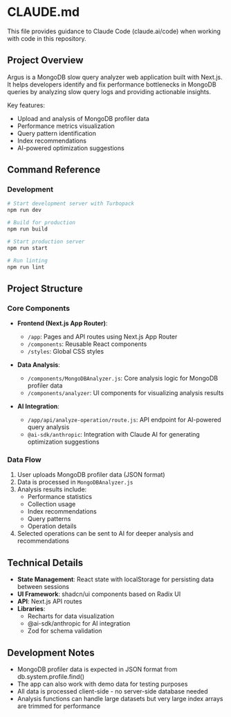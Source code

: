 # CLAUDE.md

This file provides guidance to Claude Code (claude.ai/code) when working with code in this repository.

## Project Overview

Argus is a MongoDB slow query analyzer web application built with Next.js. It helps developers identify and fix performance bottlenecks in MongoDB queries by analyzing slow query logs and providing actionable insights.

Key features:
- Upload and analysis of MongoDB profiler data
- Performance metrics visualization
- Query pattern identification
- Index recommendations
- AI-powered optimization suggestions

## Command Reference

### Development

```bash
# Start development server with Turbopack
npm run dev

# Build for production
npm run build

# Start production server
npm run start

# Run linting
npm run lint
```

## Project Structure

### Core Components

- **Frontend (Next.js App Router)**: 
  - `/app`: Pages and API routes using Next.js App Router
  - `/components`: Reusable React components
  - `/styles`: Global CSS styles

- **Data Analysis**:
  - `/components/MongoDBAnalyzer.js`: Core analysis logic for MongoDB profiler data
  - `/components/analyzer`: UI components for visualizing analysis results
  
- **AI Integration**:
  - `/app/api/analyze-operation/route.js`: API endpoint for AI-powered query analysis
  - `@ai-sdk/anthropic`: Integration with Claude AI for generating optimization suggestions

### Data Flow

1. User uploads MongoDB profiler data (JSON format)
2. Data is processed in `MongoDBAnalyzer.js`
3. Analysis results include:
   - Performance statistics
   - Collection usage
   - Index recommendations
   - Query patterns
   - Operation details
4. Selected operations can be sent to AI for deeper analysis and recommendations

## Technical Details

- **State Management**: React state with localStorage for persisting data between sessions
- **UI Framework**: shadcn/ui components based on Radix UI
- **API**: Next.js API routes
- **Libraries**:
  - Recharts for data visualization
  - @ai-sdk/anthropic for AI integration
  - Zod for schema validation

## Development Notes

- MongoDB profiler data is expected in JSON format from db.system.profile.find()
- The app can also work with demo data for testing purposes
- All data is processed client-side - no server-side database needed
- Analysis functions can handle large datasets but very large index arrays are trimmed for performance